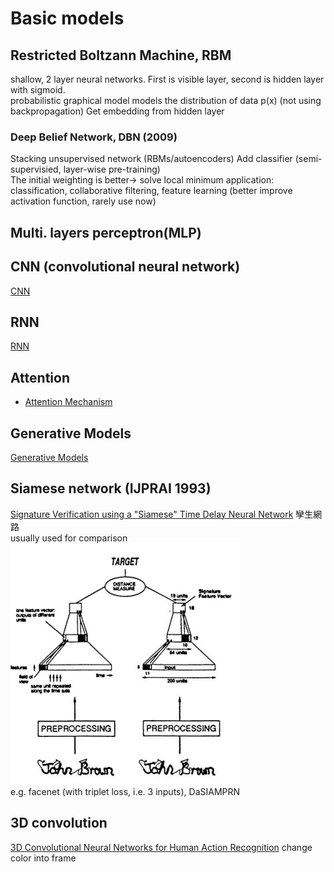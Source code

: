 # Basic models
## Restricted Boltzann Machine, RBM
shallow, 2 layer neural networks. First is visible layer, second is hidden layer with sigmoid.  
probabilistic graphical model models the distribution of data p(x) (not using backpropagation)
Get embedding from hidden layer  

### Deep Belief Network, DBN (2009)
Stacking unsupervised network (RBMs/autoencoders)
Add classifier  (semi-supervisied, layer-wise pre-training)  
The initial weighting is better-> solve local minimum
application: classification, collaborative filtering, feature learning
(better improve activation function, rarely use now)

## Multi. layers perceptron(MLP)

## CNN (convolutional neural network)
[CNN](/CNN/index.md)

## RNN
[RNN](/RNN/index.md)

## Attention
* [Attention Mechanism](/basic/attention.md)

## Generative Models
[Generative Models](/generative_models/index.md)

## Siamese network (IJPRAI 1993)
[Signature Verification using a "Siamese" Time Delay Neural Network](https://papers.nips.cc/paper/769-signature-verification-using-a-siamese-time-delay-neural-network.pdf)
孿生網路  
usually used for comparison  
![](img/siamese_network.png)  
e.g. facenet (with triplet loss, i.e. 3 inputs), DaSIAMPRN

## 3D convolution
[3D Convolutional Neural Networks for Human Action Recognition](http://citeseerx.ist.psu.edu/viewdoc/download?doi=10.1.1.442.8617&rep=rep1&type=pdf)
change color into frame